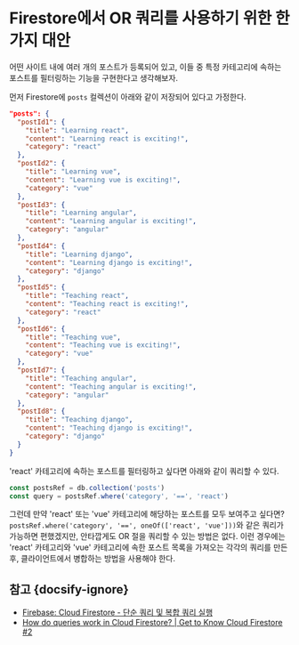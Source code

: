 # Firestore에서 OR 쿼리를 사용하기 위한 한 가지 대안

어떤 사이트 내에 여러 개의 포스트가 등록되어 있고, 이들 중 특정 카테고리에 속하는 포스트를 필터링하는 기능을 구현한다고 생각해보자.

먼저 Firestore에 `posts` 컬렉션이 아래와 같이 저장되어 있다고 가정한다.

```json
"posts": {
  "postId1": {
    "title": "Learning react",
    "content": "Learning react is exciting!",
    "category": "react"
  },
  "postId2": {
    "title": "Learning vue",
    "content": "Learning vue is exciting!",
    "category": "vue"
  },
  "postId3": {
    "title": "Learning angular",
    "content": "Learning angular is exciting!",
    "category": "angular"
  },
  "postId4": {
    "title": "Learning django",
    "content": "Learning django is exciting!",
    "category": "django"
  },
  "postId5": {
    "title": "Teaching react",
    "content": "Teaching react is exciting!",
    "category": "react"
  },
  "postId6": {
    "title": "Teaching vue",
    "content": "Teaching vue is exciting!",
    "category": "vue"
  },
  "postId7": {
    "title": "Teaching angular",
    "content": "Teaching angular is exciting!",
    "category": "angular"
  },
  "postId8": {
    "title": "Teaching django",
    "content": "Teaching django is exciting!",
    "category": "django"
  }
}
```

'react' 카테고리에 속하는 포스트를 필터링하고 싶다면 아래와 같이 쿼리할 수 있다.

```javascript
const postsRef = db.collection('posts')
const query = postsRef.where('category', '==', 'react')
```

그런데 만약 'react' 또는 'vue' 카테고리에 해당하는 포스트를 모두 보여주고 싶다면? `postsRef.where('category', '==', oneOf(['react', 'vue']))`와 같은 쿼리가 가능하면 편했겠지만, 안타깝게도 OR 절을 쿼리할 수 있는 방법은 없다. 이런 경우에는 'react' 카테고리와 'vue' 카테고리에 속한 포스트 목록을 가져오는 각각의 쿼리를 만든 후, 클라이언트에서 병합하는 방법을 사용해야 한다.

## 참고 {docsify-ignore}

* [Firebase: Cloud Firestore - 단순 쿼리 및 복합 쿼리 실행](https://firebase.google.com/docs/firestore/query-data/queries?hl=ko)
* [How do queries work in Cloud Firestore? | Get to Know Cloud Firestore #2](https://youtu.be/Ofux_4c94FI)
